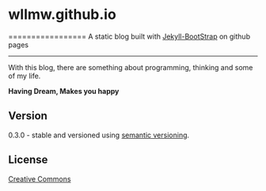 # wllmw.github.io
=================
A static blog built with [Jekyll-BootStrap](http://jekyllbootstrap.com) on github pages

---

With this blog, there are something about programming, thinking and some of my life.

**Having Dream, Makes you happy**

## Version

0.3.0 - stable and versioned using [semantic versioning](http://semver.org/).

## License

[Creative Commons](http://creativecommons.org/licenses/by-nc-sa/3.0/)
